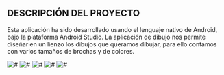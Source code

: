 ## DESCRIPCIÓN DEL PROYECTO

Esta aplicación ha sido desarrollado usando el lenguaje nativo de Android, bajo la plataforma Android Studio.
La aplicación de dibujo nos permite diseñar en un lienzo los dibujos que queramos dibujar, para ello contamos con varios tamaños de brochas y de colores.


![#](https://github.com/rafaelge96/paint/blob/main/captura_ejemplo_1.png)
![#](https://github.com/rafaelge96/paint/blob/main/captura_ejemplo_2.png)
![#](https://github.com/rafaelge96/paint/blob/main/captura_ejemplo_3.png)
![#](https://github.com/rafaelge96/paint/blob/main/captura_ejemplo_4.png)
![#](https://github.com/rafaelge96/paint/blob/main/captura_ejemplo_5.png)
